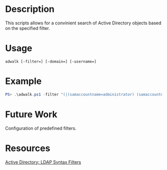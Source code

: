 # Description
This scripts allows for a convinient search of Active Directory objects based on the specified filter.

# Usage
```
adwalk [-filter=] [-domain=] [-username=]
```

# Example

```powershell
PS> .\adwalk.ps1 -filter "(|(samaccountname=administrator) (samaccountname=developer))" -domain domain.com -username user
```

# Future Work
Configuration of predefined filters.

# Resources
[Active Directory: LDAP Syntax Filters](https://social.technet.microsoft.com/wiki/contents/articles/5392.active-directory-ldap-syntax-filters.aspx)

